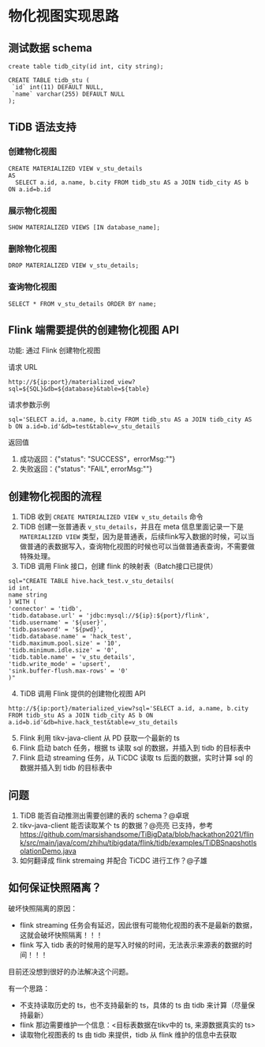 # 物化视图实现思路

## 测试数据 schema
```
create table tidb_city(id int, city string);

CREATE TABLE tidb_stu (
 `id` int(11) DEFAULT NULL,
 `name` varchar(255) DEFAULT NULL
);
```

## TiDB 语法支持
### 创建物化视图
```
CREATE MATERIALIZED VIEW v_stu_details  
AS  
  SELECT a.id, a.name, b.city FROM tidb_stu AS a JOIN tidb_city AS b ON a.id=b.id
```

### 展示物化视图
```
SHOW MATERIALIZED VIEWS [IN database_name];
```

### 删除物化视图
```
DROP MATERIALIZED VIEW v_stu_details;
```

### 查询物化视图
```
SELECT * FROM v_stu_details ORDER BY name;
```

## Flink 端需要提供的创建物化视图 API
功能: 通过 Flink 创建物化视图

请求 URL
```
http://${ip:port}/materialized_view?sql=${SQL}&db=${database}&table=${table}
```

请求参数示例
```
sql='SELECT a.id, a.name, b.city FROM tidb_stu AS a JOIN tidb_city AS b ON a.id=b.id'&db=test&table=v_stu_details
```

返回值
1. 成功返回：{"status": "SUCCESS"，errorMsg:""}
2. 失败返回：{"status": "FAIL", errorMsg:""}


## 创建物化视图的流程
1. TiDB 收到 `CREATE MATERIALIZED VIEW v_stu_details` 命令
2. TiDB 创建一张普通表 `v_stu_details`，并且在 meta 信息里面记录一下是 `MATERIALIZED VIEW` 类型，因为是普通表，后续flink写入数据的时候，可以当做普通的表数据写入，查询物化视图的时候也可以当做普通表查询，不需要做特殊处理。
3. TiDB 调用 Flink 接口，创建 flink 的映射表（Batch接口已提供）
```
sql="CREATE TABLE hive.hack_test.v_stu_details(
id int,
name string
) WITH (
'connector' = 'tidb',
'tidb.database.url' = 'jdbc:mysql://${ip}:${port}/flink',
'tidb.username' = '${user}',
'tidb.password' = '${pwd}',
'tidb.database.name' = 'hack_test',
'tidb.maximum.pool.size' = '10',
'tidb.minimum.idle.size' = '0',
'tidb.table.name' = 'v_stu_details',
'tidb.write_mode' = 'upsert',
'sink.buffer-flush.max-rows' = '0'
)"
```
4. TiDB 调用 Flink 提供的创建物化视图 API
```
http://${ip:port}/materialized_view?sql='SELECT a.id, a.name, b.city FROM tidb_stu AS a JOIN tidb_city AS b ON a.id=b.id'&db=hive.hack_test&table=v_stu_details
```
5. Flink 利用 tikv-java-client 从 PD 获取一个最新的 ts
6. Flink 启动 batch 任务，根据 ts 读取 sql 的数据，并插入到 tidb 的目标表中
7. Flink 启动 streaming 任务，从 TiCDC 读取 ts 后面的数据，实时计算 sql 的数据并插入到 tidb 的目标表中

## 问题
1. TiDB 能否自动推测出需要创建的表的 schema？@卓珉
2. tikv-java-client 能否读取某个 ts 的数据？@亮亮 已支持，参考 https://github.com/marsishandsome/TiBigData/blob/hackathon2021/flink/src/main/java/com/zhihu/tibigdata/flink/tidb/examples/TiDBSnapshotIsolationDemo.java
3. 如何翻译成 flink stremaing 并配合 TiCDC 进行工作？@子雄

## 如何保证快照隔离？
破坏快照隔离的原因：
- flink streaming 任务会有延迟，因此很有可能物化视图的表不是最新的数据，这就会破坏快照隔离！！！
- flink 写入 tidb 表的时候用的是写入时候的时间，无法表示来源表的数据的时间！！！

目前还没想到很好的办法解决这个问题。

有一个思路：
- 不支持读取历史的 ts，也不支持最新的 ts，具体的 ts 由 tidb 来计算（尽量保持最新）
- flink 那边需要维护一个信息：<目标表数据在tikv中的 ts, 来源数据真实的 ts>
- 读取物化视图表的 ts 由 tidb 来提供，tidb 从 flink 维护的信息中去获取
